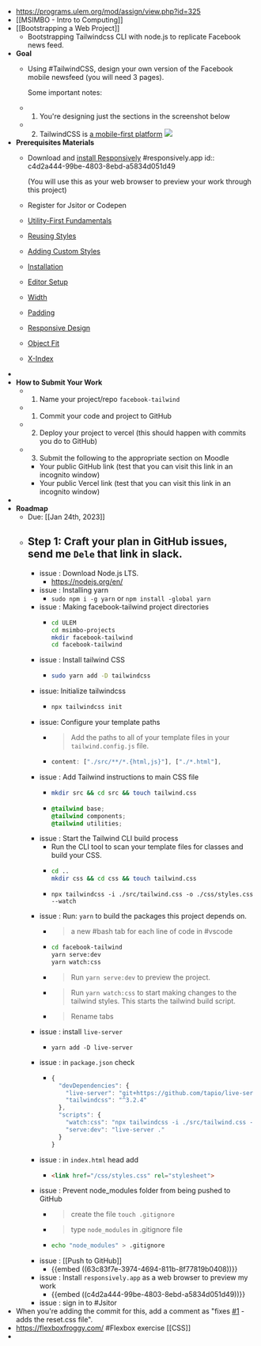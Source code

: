 - https://programs.ulem.org/mod/assign/view.php?id=325
- [[MSIMBO - Intro to Computing]]
- [[Bootstrapping a Web Project]]
	- Bootstrapping Tailwindcss CLI with node.js to replicate Facebook news feed.
- **Goal**
	- Using #TailwindCSS, design your own version of the Facebook mobile newsfeed (you will need 3 pages).
	  
	  Some important notes:
	- 1. You're designing just the sections in the screenshot below
	- 2. TailwindCSS is [a mobile-first platform](https://tailwindcss.com/docs/responsive-design#working-mobile-first)
	  ![](https://i.imgur.com/iVi8u3z.jpeg)
- **Prerequisites Materials**
	- Download and [install Responsively](https://responsively.app/) #responsively.app
	  id:: c4d2a444-99be-4803-8ebd-a5834d051d49
	  
	  (You will use this as your web browser to preview your work through this project)
	- Register for Jsitor or Codepen
	- [Utility-First Fundamentals](https://tailwindcss.com/docs/utility-first)
	- [Reusing Styles](https://tailwindcss.com/docs/reusing-styles)
	- [Adding Custom Styles](https://tailwindcss.com/docs/adding-custom-styles)
	- [Installation](https://tailwindcss.com/docs/installation)
	- [Editor Setup](https://tailwindcss.com/docs/editor-setup)
	- [Width](https://tailwindcss.com/docs/width)
	- [Padding](https://tailwindcss.com/docs/padding)
	- [Responsive Design](https://tailwindcss.com/docs/responsive-design)
	- [Object Fit](https://tailwindcss.com/docs/object-fit)
	- [X-Index](https://tailwindcss.com/docs/z-index)
-
- **How to Submit Your Work**
	- 1. Name your project/repo `facebook-tailwind`
	- 1. Commit your code and project to GitHub
	- 2. Deploy your project to vercel (this should happen with commits you do to GitHub)
	- 3. Submit the following to the appropriate section on Moodle
		- Your public GitHub link (test that you can visit this link in an incognito window)
		- Your public Vercel link (test that you can visit this link in an incognito window)
-
- **Roadmap**
	- Due: [[Jan 24th, 2023]]
	- **Step 1**: Craft your plan in GitHub issues, send me `Dele` that link in slack.
		-
		- issue : Download Node.js LTS.
			- https://nodejs.org/en/
		- issue : Installing yarn
			- `sudo npm i -g yarn` or `npm install -global yarn`
		- issue : Making facebook-tailwind project directories
			- ```bash
			  cd ULEM
			  cd msimbo-projects
			  mkdir facebook-tailwind
			  cd facebook-tailwind
			  ```
		- issue : Install tailwind CSS
			- ```bash
			  sudo yarn add -D tailwindcss
			  ```
		- issue: Initialize tailwindcss
			- ```bash
			  npx tailwindcss init
			  ```
		- issue: Configure your template paths
			- >Add the paths to all of your template files in your `tailwind.config.js` file.
			- ```js
			  content: ["./src/**/*.{html,js}"], ["./*.html"],
			  ```
		- issue : Add Tailwind instructions to main CSS file
			- ```bash
			  mkdir src && cd src && touch tailwind.css
			  ```
			- ```css
			  @tailwind base;
			  @tailwind components;
			  @tailwind utilities;
			  ```
		- issue : Start the Tailwind CLI build process
			- Run the CLI tool to scan your template files for classes and build your CSS.
			- ```bash
			  cd ..
			  mkdir css && cd css && touch tailwind.css
			  ```
			- ```TW
			  npx tailwindcss -i ./src/tailwind.css -o ./css/styles.css --watch
			  ```
		- issue : Run: `yarn` to build the packages this project depends on.
			- >a new #bash tab for each line of code in #vscode
			- ```bash
			  cd facebook-tailwind
			  yarn serve:dev
			  yarn watch:css
			  ```
			- >Run `yarn serve:dev` to preview the project.
			- >Run `yarn watch:css` to start making changes to the tailwind styles. This starts the tailwind build script.
			- >Rename tabs
		- issue : install `live-server`
			- ```node
			  yarn add -D live-server
			  ```
		- issue : in `package.json` check
			- ```js
			  {
			    "devDependencies": {
			      "live-server": "git+https://github.com/tapio/live-server.git#ad22544",
			      "tailwindcss": "^3.2.4"
			    },
			    "scripts": {
			      "watch:css": "npx tailwindcss -i ./src/tailwind.css -o ./css/style.css --watch",
			      "serve:dev": "live-server ."
			    }
			  }
			  ```
		- issue : in `index.html` head add
			- ```html
			  <link href="/css/styles.css" rel="stylesheet">
			  ```
		- issue : Prevent node_modules folder from being pushed to GitHub
			- >create the file `touch .gitignore`
			- >type `node_modules` in .gitignore file
			- ```bash
			  echo "node_modules" > .gitignore
			  ```
		- issue : [[Push to GitHub]]
			- {{embed ((63c83f7e-3974-4694-811b-8f77819b0408))}}
		- issue : Install `responsively.app` as a web browser to preview my work
			- {{embed ((c4d2a444-99be-4803-8ebd-a5834d051d49))}}
		- issue : sign in to #Jsitor
- When you're adding the commit for this, add a comment as "fixes [#1](git@github.com/AmirhosseinOlyaei/facebook-tailwind/issues/1) - adds the reset.css file".
- https://flexboxfroggy.com/ #Flexbox exercise [[CSS]]
-